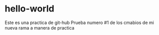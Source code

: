 # hello-world
Este es una practica de git-hub
Prueba numero #1 de los cmabios de mi nueva rama a manera de practica
